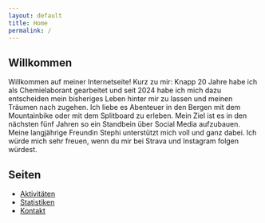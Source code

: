 ```yaml
---
layout: default
title: Home
permalink: /
---
```


## Willkommen

Willkommen auf meiner Internetseite! Kurz zu mir: Knapp 20 Jahre habe ich als Chemielaborant gearbeitet und seit 2024 habe ich mich dazu entscheiden mein bisheriges Leben hinter mir zu lassen und meinen Träumen nach zugehen. Ich liebe es Abenteuer in den Bergen mit dem Mountainbike oder mit dem Splitboard zu erleben. Mein Ziel ist es in den nächsten fünf Jahren so ein Standbein über Social Media aufzubauen. Meine langjährige Freundin Stephi unterstützt mich voll und ganz dabei. Ich würde mich sehr freuen, wenn du mir bei Strava und Instagram folgen würdest.

## Seiten

- [Aktivitäten](./activities/)
- [Statistiken](./statistics/)
- [Kontakt](./contact/)
